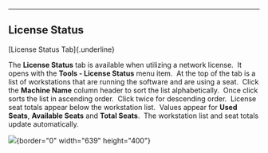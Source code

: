   --------------------
  **License Status**
  --------------------

[License Status Tab]{.underline}

The **License Status** tab is available when utilizing a network
license.  It opens with the **Tools - License Status** menu item.  At
the top of the tab is a list of workstations that are running the
software and are using a seat.  Click the **Machine Name** column header
to sort the list alphabetically.  Once click sorts the list in ascending
order.  Click twice for descending order.  License seat totals appear
below the workstation list.  Values appear for **Used Seats**,
**Available Seats** and **Total Seats**.  The workstation list and seat
totals update automatically.

![](License%20Status_files/image001.png){border="0" width="639"
height="400"}
